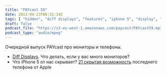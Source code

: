 ```yaml
---
title: "PAYcast 59"
date: 2013-04-23T06:31:14Z
tags: [ "hidden", "diff displays", "features", "iphone 5", "display", "PAYcast", "Apple" ]
draft: false
podcast_file: "https://s3-eu-west-1.amazonaws.com/paycast/PAYcast59.mp3"
podcast_type: "audio/mpeg"
---
```

<p>Очередной выпуск PAYcast про мониторы и телефоны.</p>
<ul>
<li><a href="http://habrahabr.ru/post/175063/">Diff Displays</a>. Что делать, если у вас много мониторов?</li>
<li>Что iPhone 5 от нас скрывает? <a href="http://www.gottabemobile.com/2013/04/17/21-hidden-iphone-5-features/">21 скрытая возможность</a> последнего телефона от Apple</li>
</ul>

     